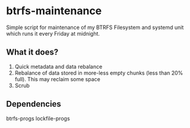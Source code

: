 # btrfs-maintenance

Simple script for maintenance of my BTRFS Filesystem and systemd unit which runs it every Friday at midnight.

## What it does?
1. Quick metadata and data rebalance
2. Rebalance of data stored in more-less empty chunks (less than 20% full). This may reclaim some space
3. Scrub

## Dependencies
btrfs-progs
lockfile-progs
